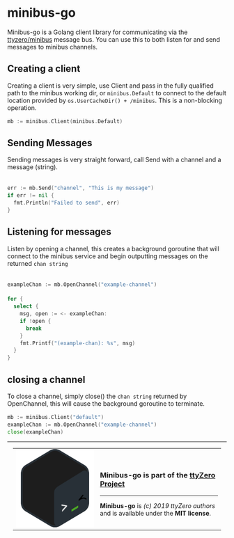
# minibus-go

Minibus-go is a Golang client library for communicating via the [ttyzero/minibus](https://github.com/ttyzero/minibus) 
message bus. You can use this to both listen for and send messages to minibus channels.


## Creating a client

Creating a client is very simple, use Client and pass in the fully qualified path
to the minibus working dir, or `minibus.Default` to connect to the default location
provided by `os.UserCacheDir() + /minibus`.  This is a non-blocking operation. 

```go
mb := minibus.Client(minibus.Default)
```

## Sending Messages

Sending messages is very straight forward, call Send with a channel and a message (string).

```go

err := mb.Send("channel", "This is my message")
if err != nil {
  fmt.Println("Failed to send", err)
}
```



## Listening for messages

Listen by opening a channel, this creates a background goroutine that will connect 
to the minibus service and begin outputting messages on the returned `chan string`

```go

exampleChan := mb.OpenChannel("example-channel")

for {
  select {
    msg, open := <- exampleChan:
    if !open {
      break 
    }
    fmt.Printf("(example-chan): %s", msg)
  }
}
```

## closing a channel

To close a channel, simply close() the `chan string` returned by OpenChannel, this
will cause the background goroutine to terminate. 

```go
mb := minibus.Client("default")
exampleChan := mb.OpenChannel("example-channel")
close(exampleChan)
```

<hr/>
<table style='width:95%; margin-left:auto; margin-right: auto; border: none;'>
<tr><td>
<img src='https://raw.githubusercontent.com/ttyzero/logo/master/assets/ttyzero_animated.png' alt='ttyZero Logo' title='ttyZero Logo'/>
</td>
<td>
<h3>Minibus-go is part of the <a href='http://github.com/ttyzero'>ttyZero Project</a></h3>
<hr/>
<b>Minibus-go</b> is <i>(c) 2019 ttyZero authors</i> <br/>
 and is available under the <b>MIT license</b>. 
</td></tr>
</table>

